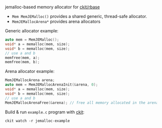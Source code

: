 jemalloc-based memory allocator for [ckit/rbase](https://github.com/rsms/ckit/tree/main/pkg/rbase)

- `Mem MemJEMalloc()` provides a shared generic, thread-safe allocator.
- `MemJEMallocArena*` provides arena allocators

Generic allocator example:

```c
auto mem = MemJEMalloc();
void* a = memalloc(mem, size);
void* b = memalloc(mem, size);
// use a and b
memfree(mem, a);
memfree(mem, b);
```

Arena allocator example:

```c
MemJEMallocArena arena;
auto mem = MemJEMallocArenaInit(&arena, 0);
void* a = memalloc(mem, size);
void* b = memalloc(mem, size);
// use a and b
MemJEMallocArenaFree(&arena); // free all memory allocated in the arena
```

Build & run `example.c` program with [ckit](https://github.com/rsms/ckit):

    ckit watch -r jemalloc-example
